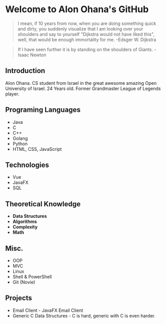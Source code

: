 # Welcome to Alon Ohana's GitHub

> I mean, if 10 years from now, when you are doing something quick and
> dirty, you suddenly visualize that I am looking over your shoulders
> and say to yourself "Dijkstra would not have liked this", well, that
> would be enough immortality for me.
>-Edsger W. Dijkstra

>If I have seen further it is by standing on the shoulders of Giants.
>-Isaac Newton
## Introduction
Alon Ohana.
CS student from Israel in the great awesome amazing Open University of Israel.
24 Years old.
Former Grandmaster League of Legends player.
## Programing Languages
- Java
- C
- C++
- Golang
- Python
- HTML, CSS, JavaScript
## Technologies
- Vue
- JavaFX
- SQL
## Theoretical Knowledge
- **Data Structures**
- **Algorithms**
- **Complexity**
- **Math**
## Misc.
- OOP
- MVC
- Linux
- Shell & PowerShell
- Git (Novie)
## Projects
- Email Client - JavaFX Email Client
- Generic C Data Structures - C is hard, generic with C is even harder.
